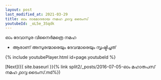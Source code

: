 ```yaml
---
layout: post
last_modified_at: 2021-03-29
title: ഓം ദാമോദരായ നമഹ ൧൦൮ ടൈംസ്
youtubeId: _oL5e_3Sqdk
---
```

 
 
 ഓം ദേവാസുര വിനൈർമത്രെ നമഹ 
 
 -  ആരാണ് അസുരന്മാരെയും ദേവന്മാരെയും സൃഷ്ടിച്ചത് 
 
  
 
  
 
 
 
 
 
 


{% include youtubePlayer.html id=page.youtubeId %}
 
[Next]({{ site.baseurl }}{% link  split2/_posts/2016-07-05-ഓം മഹാതപസ് നമഹ ൧൦൮ ടൈംസ്.md%})
 
